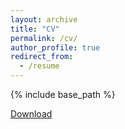 ```yaml
---
layout: archive
title: "CV"
permalink: /cv/
author_profile: true
redirect_from:
  - /resume
---
```


{% include base_path %}

[Download](https://drive.google.com/file/d/1f9Lv6D1tB1jO18T2IXzBchFD9laCXE5P/view?usp=sharing)